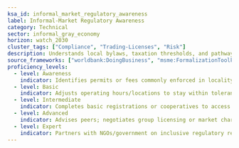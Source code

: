 ```yaml
---
ksa_id: informal_market_regulatory_awareness
label: Informal-Market Regulatory Awareness
category: Technical
sector: informal_gray_economy
horizon: watch_2030
cluster_tags: ["Compliance", "Trading-Licenses", "Risk"]
description: Understands local bylaws, taxation thresholds, and pathways to partial or full formalization, mitigating fines and shutdowns.
source_frameworks: ["worldbank:DoingBusiness", "msme:FormalizationToolkit"]
proficiency_levels:
  - level: Awareness
    indicator: Identifies permits or fees commonly enforced in locality.
  - level: Basic
    indicator: Adjusts operating hours/locations to stay within tolerances.
  - level: Intermediate
    indicator: Completes basic registrations or cooperatives to access services.
  - level: Advanced
    indicator: Advises peers; negotiates group licensing or market charters.
  - level: Expert
    indicator: Partners with NGOs/government on inclusive regulatory reform.
---
```

